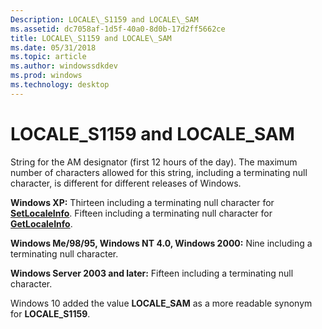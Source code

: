 ```yaml
---
Description: LOCALE\_S1159 and LOCALE\_SAM
ms.assetid: dc7058af-1d5f-40a0-8d0b-17d2ff5662ce
title: LOCALE\_S1159 and LOCALE\_SAM
ms.date: 05/31/2018
ms.topic: article
ms.author: windowssdkdev
ms.prod: windows
ms.technology: desktop
---
```


# LOCALE\_S1159 and LOCALE\_SAM

String for the AM designator (first 12 hours of the day). The maximum number of characters allowed for this string, including a terminating null character, is different for different releases of Windows.

**Windows XP:** Thirteen including a terminating null character for [**SetLocaleInfo**](/windows/win32/Winnls/nf-winnls-setlocaleinfoa?branch=master). Fifteen including a terminating null character for [**GetLocaleInfo**](/windows/win32/Winnls/nf-winnls-getlocaleinfoa?branch=master).

**Windows Me/98/95, Windows NT 4.0, Windows 2000:** Nine including a terminating null character.

**Windows Server 2003 and later:** Fifteen including a terminating null character.

Windows 10 added the value **LOCALE\_SAM** as a more readable synonym for **LOCALE\_S1159**.

 

 



